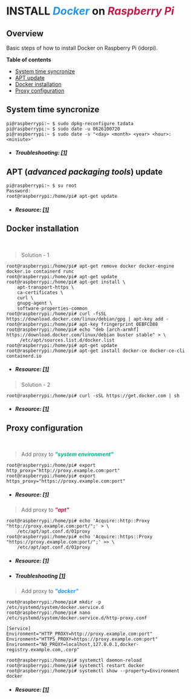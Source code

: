 # INSTALL ***<span style="color:#2496ed">Docker</span>*** on ***<span style="color:#c31c4a">Raspberry Pi</span>***

## Overview
Basic steps of how to install Docker on Raspberry Pi (idorpi).

**Table of contents**
- [System time syncronize](#system-time-syncronize)
- [APT update](#apt-advanced-packaging-tools-update)
- [Docker installation](#docker-installation)
- [Proxy configuration](#proxy-configuration)

## System time syncronize
```
pi@raspberrypi:~ $ sudo dpkg-reconfigure tzdata
pi@raspberrypi:~ $ sudo date -u 0626100720
pi@raspberrypi:~ $ sudo date -s "<day> <month> <year> <hour>:<miniute>'
```
 + ##### *Troubleshooting*: [[1]][solve_link]

[solve_link]: https://www.raspberrypi.org/forums/viewtopic.php?t=278350

## APT (*advanced packaging tools*) update
```
pi@raspberrypi:~ $ su root
Password:
root@raspberrypi:/home/pi# apt-get update
```
- ##### *Resource:* [[1]][apt_update]

[apt_update]: https://www.raspberrypi.org/documentation/raspbian/updating.md

## Docker installation
<br/>

> Solution - 1
```
root@raspberrypi:/home/pi# apt-get remove docker docker-engine docker.io containerd runc
root@raspberrypi:/home/pi# apt-get update
root@raspberrypi:/home/pi# apt-get install \
    apt-transport-https \
    ca-certificates \
    curl \
    gnupg-agent \
    software-properties-common
root@raspberrypi:/home/pi# curl -fsSL https://download.docker.com/linux/debian/gpg | apt-key add -
root@raspberrypi:/home/pi# apt-key fringerprint 0EBFCD88
root@raspberrypi:/home/pi# echo "deb [arch-armhf] https://download.docker.com/linux/debian buster stable" > \
     /etc/apt/sources.list.d/docker.list
root@raspberrypi:/home/pi# apt-get update
root@raspberrypi:/home/pi# apt-get install docker-ce docker-ce-cli containerd.io
```
- #####  *Resource:* [[1]][solution_1_install]

> Solution - 2
```
root@raspberrypi:/home/pi# curl -sSL https://get.docker.com | sh
```
- ##### *Resource:* [[1]][solution_2_install]

[solution_1_install]: https://docs.docker.com/engine/install/debian/
[solution_2_install]: https://www.raspberrypi.org/blog/docker-comes-to-raspberry-pi/

## Proxy configuration 
<br/>

> Add proxy to ***<span style="color:#00b389">"system environment"</span>***
```
root@raspberrypi:/home/pi# export http_proxy="http://proxy.example.com:port"
root@raspberrypi:/home/pi# export https_proxy="https://proxy.example.com:port"
```
- ##### *Resource:* [[1]][sys_proxy]

[sys_proxy]: http://apt.com

> Add proxy to ***<span style="color:#c31c4a">"apt"</span>***
```
root@raspberrypi:/home/pi# echo 'Acquire::http::Proxy "http://proxy.example.com:port/";' > \
    /etc/apt/apt.conf.d/01proxy
root@raspberrypi:/home/pi# echo 'Acquire::https::Proxy "https://proxy.example.com:port/";' >> \ 
    /etc/apt/apt.conf.d/01proxy
```
- ##### *Resource:* [[1]][apt_proxy]
- ##### *Troubleshooting* [[1]][apt_ts_proxy]

[apt_proxy]: https://raspberrypi.stackexchange.com/questions/68580/how-do-i-set-proxy-in-raspberry-pi-raspbian-os-or-any-linux-using-command-li/68583
[apt_ts_proxy]: http://ddjhty.blogspot.com/2018/12/apt-update-could-not-handshake.html

> Add proxy to ***<span style="color:#2496ed">"docker"</span>***
```
root@raspberrypi:/home/pi# mkdir -p /etc/systemd/system/docker.service.d
root@raspberrypi:/home/pi# nano /etc/systemd/system/docker.service.d/http-proxy.conf
```

```
[Service]
Environment="HTTP_PROXY=http://proxy.example.com:port"
Environment="HTTPS_PROXY=https://proxy.example.com:port"
Environment="NO_PROXY=localhost,127.0.0.1,docker-registry.example.com,.corp"
```
```
root@raspberrypi:/home/pi# systemctl daemon-reload
root@raspberrypi:/home/pi# systemctl restart docker
root@raspberrypi:/home/pi# systemctl show --property=Environment docker
```
- ##### *Resource:* [[1]][docker_proxy]

[docker_proxy]: https://docs.docker.com/config/daemon/systemd/
